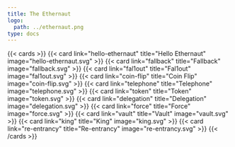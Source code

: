 ```yaml
---
title: The Ethernaut
logo:
  path: ../ethernaut.png
type: docs
---
```


{{< cards >}}
{{< card link="hello-ethernaut" title="Hello Ethernaut" image="hello-ethernaut.svg" >}}
{{< card link="fallback" title="Fallback" image="fallback.svg" >}}
{{< card link="fal1out" title="Fal1out" image="fal1out.svg" >}}
{{< card link="coin-flip" title="Coin Flip" image="coin-flip.svg" >}}
{{< card link="telephone" title="Telephone" image="telephone.svg" >}}
{{< card link="token" title="Token" image="token.svg" >}}
{{< card link="delegation" title="Delegation" image="delegation.svg" >}}
{{< card link="force" title="Force" image="force.svg" >}}
{{< card link="vault" title="Vault" image="vault.svg" >}}
{{< card link="king" title="King" image="king.svg" >}}
{{< card link="re-entrancy" title="Re-entrancy" image="re-entrancy.svg" >}}
{{< /cards >}}
